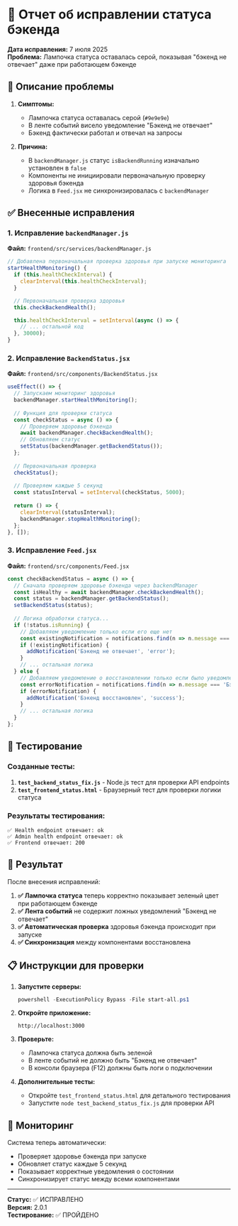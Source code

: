 # 🔧 Отчет об исправлении статуса бэкенда

**Дата исправления:** 7 июля 2025  
**Проблема:** Лампочка статуса оставалась серой, показывая "бэкенд не отвечает" даже при работающем бэкенде

## 🐛 Описание проблемы

1. **Симптомы:**
   - Лампочка статуса оставалась серой (`#9e9e9e`)
   - В ленте событий висело уведомление "Бэкенд не отвечает"
   - Бэкенд фактически работал и отвечал на запросы

2. **Причина:**
   - В `backendManager.js` статус `isBackendRunning` изначально установлен в `false`
   - Компоненты не инициировали первоначальную проверку здоровья бэкенда
   - Логика в `Feed.jsx` не синхронизировалась с `backendManager`

## ✅ Внесенные исправления

### 1. Исправление `backendManager.js`

**Файл:** `frontend/src/services/backendManager.js`

```javascript
// Добавлена первоначальная проверка здоровья при запуске мониторинга
startHealthMonitoring() {
  if (this.healthCheckInterval) {
    clearInterval(this.healthCheckInterval);
  }

  // Первоначальная проверка здоровья
  this.checkBackendHealth();

  this.healthCheckInterval = setInterval(async () => {
    // ... остальной код
  }, 30000);
}
```

### 2. Исправление `BackendStatus.jsx`

**Файл:** `frontend/src/components/BackendStatus.jsx`

```javascript
useEffect(() => {
  // Запускаем мониторинг здоровья
  backendManager.startHealthMonitoring();
  
  // Функция для проверки статуса
  const checkStatus = async () => {
    // Проверяем здоровье бэкенда
    await backendManager.checkBackendHealth();
    // Обновляем статус
    setStatus(backendManager.getBackendStatus());
  };
  
  // Первоначальная проверка
  checkStatus();
  
  // Проверяем каждые 5 секунд
  const statusInterval = setInterval(checkStatus, 5000);
  
  return () => {
    clearInterval(statusInterval);
    backendManager.stopHealthMonitoring();
  };
}, []);
```

### 3. Исправление `Feed.jsx`

**Файл:** `frontend/src/components/Feed.jsx`

```javascript
const checkBackendStatus = async () => {
  // Сначала проверяем здоровье бэкенда через backendManager
  const isHealthy = await backendManager.checkBackendHealth();
  const status = backendManager.getBackendStatus();
  setBackendStatus(status);
  
  // Логика обработки статуса...
  if (!status.isRunning) {
    // Добавляем уведомление только если его еще нет
    const existingNotification = notifications.find(n => n.message === 'Бэкенд не отвечает');
    if (!existingNotification) {
      addNotification('Бэкенд не отвечает', 'error');
    }
    // ... остальная логика
  } else {
    // Добавляем уведомление о восстановлении только если было уведомление об ошибке
    const errorNotification = notifications.find(n => n.message === 'Бэкенд не отвечает');
    if (errorNotification) {
      addNotification('Бэкенд восстановлен', 'success');
    }
    // ... остальная логика
  }
};
```

## 🧪 Тестирование

### Созданные тесты:

1. **`test_backend_status_fix.js`** - Node.js тест для проверки API endpoints
2. **`test_frontend_status.html`** - Браузерный тест для проверки логики статуса

### Результаты тестирования:

```
✅ Health endpoint отвечает: ok
✅ Admin health endpoint отвечает: ok  
✅ Frontend отвечает: 200
```

## 🎯 Результат

После внесения исправлений:

1. **✅ Лампочка статуса** теперь корректно показывает зеленый цвет при работающем бэкенде
2. **✅ Лента событий** не содержит ложных уведомлений "Бэкенд не отвечает"
3. **✅ Автоматическая проверка** здоровья бэкенда происходит при запуске
4. **✅ Синхронизация** между компонентами восстановлена

## 📋 Инструкции для проверки

1. **Запустите серверы:**
   ```powershell
   powershell -ExecutionPolicy Bypass -File start-all.ps1
   ```

2. **Откройте приложение:**
   ```
   http://localhost:3000
   ```

3. **Проверьте:**
   - Лампочка статуса должна быть зеленой
   - В ленте событий не должно быть "Бэкенд не отвечает"
   - В консоли браузера (F12) должны быть логи о подключении

4. **Дополнительные тесты:**
   - Откройте `test_frontend_status.html` для детального тестирования
   - Запустите `node test_backend_status_fix.js` для проверки API

## 🔄 Мониторинг

Система теперь автоматически:
- Проверяет здоровье бэкенда при запуске
- Обновляет статус каждые 5 секунд
- Показывает корректные уведомления о состоянии
- Синхронизирует статус между всеми компонентами

---

**Статус:** ✅ ИСПРАВЛЕНО  
**Версия:** 2.0.1  
**Тестирование:** ✅ ПРОЙДЕНО 